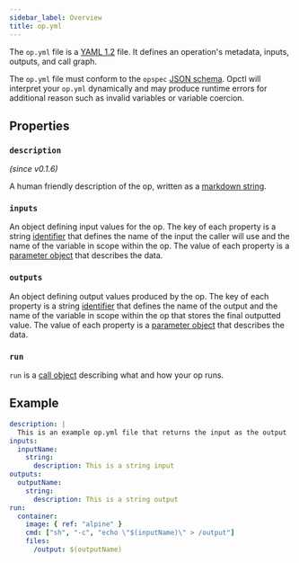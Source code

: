 ```yaml
---
sidebar_label: Overview
title: op.yml
---
```


The `op.yml` file is a [YAML 1.2](https://yaml.org/spec/1.2/spec.html) file. It defines an operation's metadata, inputs, outputs, and call graph.

The `op.yml` file must conform to the `opspec` [JSON schema](https://github.com/opctl/opctl/blob/main/opspec/opfile/jsonschema.json). Opctl will interpret your `op.yml` dynamically and may produce runtime errors for additional reason such as invalid variables or variable coercion.

## Properties

### `description`

_(since v0.1.6)_

A human friendly description of the op, written as a [markdown string](markdown.md).

### `inputs`

An object defining input values for the op. The key of each property is a string [identifier](identifier.md) that defines the name of the input the caller will use and the name of the variable in scope within the op. The value of each property is a [parameter object](parameter/index.md) that describes the data.

### `outputs`

An object defining output values produced by the op. The key of each property is a string [identifier](identifier.md) that defines the name of the output and the name of the variable in scope within the op that stores the final outputted value. The value of each property is a [parameter object](parameter/index.md) that describes the data.

### `run`

`run` is a [call object](call/index.md) describing what and how your op runs.

## Example

```yaml
description: |
  This is an example op.yml file that returns the input as the output
inputs:
  inputName:
    string:
      description: This is a string input
outputs:
  outputName:
    string:
      description: This is a string output
run:
  container:
    image: { ref: "alpine" }
    cmd: ["sh", "-c", "echo \"$(inputName)\" > /output"]
    files:
      /output: $(outputName)
```
